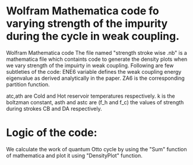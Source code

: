 # Wolfram Mathematica code fo varying strength of the impurity during the cycle in weak coupling.
 Wolfram Mathematica code 
The file named "strength stroke wise .nb" is a mathematica file which containts code to generate the density plots when we vary strength of the impuirty in weak coupling.
Following are few subtleties of the code: ENE6 variable defines the weak coupling energy eigenvalue as derived analytically in the paper. ZA6 is the corresponding partition function. <br />

atc,ath are Cold and Hot reservoir temperatures respectively.
k is the boltzman constant, asth and astc are (f_h and f_c) the values of strength during strokes CB and DA respectively.

# Logic of the code:
We calculate the work of quantum Otto cycle by using the "Sum" function of mathematica and plot it using "DensityPlot" function. 
